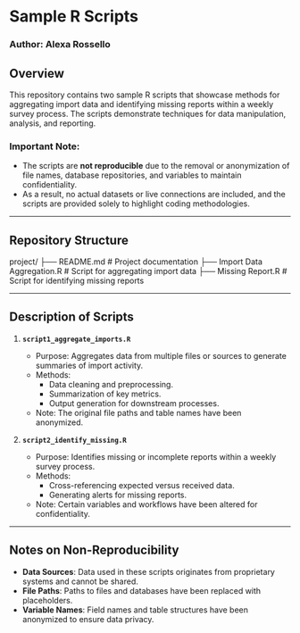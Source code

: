 # Sample R Scripts
### Author: Alexa Rossello

## Overview
This repository contains two sample R scripts that showcase methods for aggregating import data and identifying missing reports within a weekly survey process. The scripts demonstrate techniques for data manipulation, analysis, and reporting.

### **Important Note:**
- The scripts are **not reproducible** due to the removal or anonymization of file names, database repositories, and variables to maintain confidentiality.
- As a result, no actual datasets or live connections are included, and the scripts are provided solely to highlight coding methodologies.

---

## Repository Structure

project/
├── README.md                    # Project documentation
├── Import Data Aggregation.R  # Script for aggregating import data
├── Missing Report.R   # Script for identifying missing reports

---

## Description of Scripts

1. **`script1_aggregate_imports.R`**
   - Purpose: Aggregates data from multiple files or sources to generate summaries of import activity.
   - Methods:
     - Data cleaning and preprocessing.
     - Summarization of key metrics.
     - Output generation for downstream processes.
   - Note: The original file paths and table names have been anonymized.

2. **`script2_identify_missing.R`**
   - Purpose: Identifies missing or incomplete reports within a weekly survey process.
   - Methods:
     - Cross-referencing expected versus received data.
     - Generating alerts for missing reports.
   - Note: Certain variables and workflows have been altered for confidentiality.

---

## Notes on Non-Reproducibility
- **Data Sources**: Data used in these scripts originates from proprietary systems and cannot be shared.
- **File Paths**: Paths to files and databases have been replaced with placeholders.
- **Variable Names**: Field names and table structures have been anonymized to ensure data privacy.

